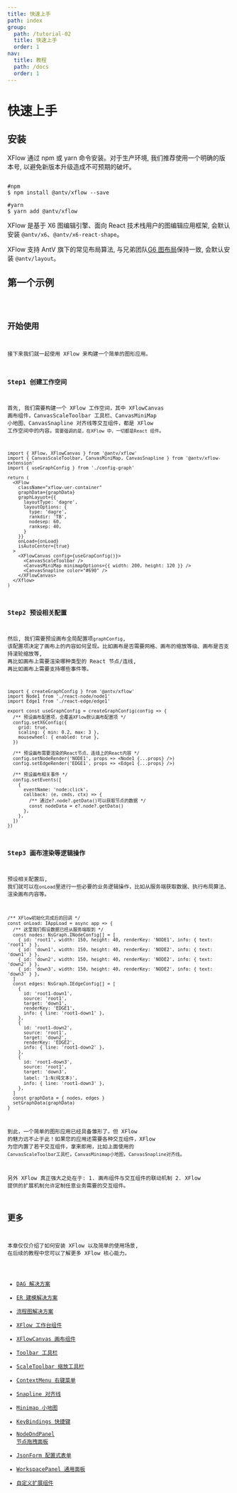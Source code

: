```yaml
---
title: 快速上手
path: index
group:
  path: /tutorial-02
  title: 快速上手
  order: 1
nav:
  title: 教程
  path: /docs
  order: 1
---
```


# 快速上手

## 安装

XFlow 通过 npm 或 yarn 命令安装。对于生产环境, 我们推荐使用一个明确的版本号, 以避免新版本升级造成不可预期的破坏。

```shell

#npm
$ npm install @antv/xflow --save

#yarn
$ yarn add @antv/xflow

```

XFlow 是基于 X6 图编辑引擎、面向 React 技术栈用户的图编辑应用框架, 会默认安装 `@antv/x6`、`@antv/x6-react-shape`。

XFlow 支持 AntV 旗下的常见布局算法, 与兄弟团队[G6 图布局](https://g6.antv.vision/zh/docs/api/graphLayout/guide)保持一致, 会默认安装 `@antv/layout`。

## 第一个示例

<code src="./demo/index.tsx" />

## 开始使用

接下来我们就一起使用 XFlow 来构建一个简单的图形应用。

### Step1 创建工作空间

首先, 我们需要构建一个 XFlow 工作空间，其中 XFlowCanvas 画布组件，CanvasScaleToolbar 工具栏、CanvasMiniMap 小地图、CanvasSnapline 对齐线等交互组件，都是 XFlow 工作空间中的内容。`需要强调的是，在XFlow 中，一切都是React 组件`。

```tsx | pure
import { XFlow, XFlowCanvas } from '@antv/xflow'
import { CanvasScaleToolbar, CanvasMiniMap, CanvasSnapline } from '@antv/xflow-extension'
import { useGraphConfig } from './config-graph'

return (
  <XFlow
    className="xflow-uer-container"
    graphData={graphData}
    graphLayuot={{
      layoutType: 'dagre',
      layoutOptions: {
        type: 'dagre',
        rankdir: 'TB',
        nodesep: 60,
        ranksep: 40,
      }
    }}
    onLoad={onLoad}
    isAutoCenter={true}
  >
    <XFlowCanvas config={useGrapConfig()}>
      <CanvasScaleToolbar />
      <CanvasMiniMap minimapOptions={{ width: 200, height: 120 }} />
      <CanvasSnapline color="#690" />
    </XFlowCanvas>
  </Xflow>
)
```

### Step2 预设相关配置

然后, 我们需要预设画布全局配置项`graphConfig`, 该配置项决定了画布上的内容如何呈现。比如画布是否需要网格、画布的缩放等级、画布是否支持滚轮缩放等, 再比如画布上需要渲染哪种类型的 React 节点/连线, 再比如画布上需要支持哪些事件等。

```tsx | pure
import { createGraphConfig } from '@antv/xflow'
import Node1 from './react-node/node1'
import Edge1 from './react-edge/edge1'

export const useGraphConfig = createGraphConfig(config => {
  /** 预设画布配置项，会覆盖XFlow默认画布配置项 */
  config.setX6Config({
    grid: true,
    scaling: { min: 0.2, max: 3 },
    mousewheel: { enabled: true },
  })

  /** 预设画布需要渲染的React节点、连线上的React内容 */
  config.setNodeRender('NODE1', props => <Node1 {...props} />)
  config.setEdgeRender('EDGE1', props => <Edge1 {...props} />)

  /** 预设画布相关事件 */
  config.setEvents([
    {
      eventName: 'node:click',
      callback: (e, cmds, ctx) => {
        /** 通过e?.node?.getData()可以获取节点的数据 */
        const nodeData = e?.node?.getData()
      },
    },
  ])
})
```

### Step3 画布渲染等逻辑操作

预设相关配置后, 我们就可以在`onLoad`里进行一些必要的业务逻辑操作，比如从服务端获取数据、执行布局算法、渲染画布内容等。

```tsx | pure
/** XFlow初始化完成后的回调 */
const onLoad: IAppLoad = async app => {
  /** 这里我们假设数据已经从服务端取到 */
  const nodes: NsGraph.INodeConfig[] = [
    { id: 'root1', width: 150, height: 40, renderKey: 'NODE1', info: { text: 'root1' } },
    { id: 'down1', width: 150, height: 40, renderKey: 'NODE2', info: { text: 'down1' } },
    { id: 'down2', width: 150, height: 40, renderKey: 'NODE2', info: { text: 'down2' } },
    { id: 'down3', width: 150, height: 40, renderKey: 'NODE2', info: { text: 'down3' } },
  ]
  const edges: NsGraph.IEdgeConfig[] = [
    {
      id: 'root1-down1',
      source: 'root1',
      target: 'down1',
      renderKey: 'EDGE1',
      info: { line: 'root1-down1' },
    },
    {
      id: 'root1-down2',
      source: 'root1',
      target: 'down2',
      renderKey: 'EDGE2',
      info: { line: 'root1-down2' },
    },
    {
      id: 'root1-down3',
      source: 'root1',
      target: 'down3',
      label: '1:N(纯文本)',
      info: { line: 'root1-down3' },
    },
  ]
  const graphData = { nodes, edges }
  setGraphData(graphData)
}
```

到此，一个简单的图形应用已经具备雏形了。但 XFlow 的魅力远不止于此！如果您的应用还需要各种交互组件，XFlow 为您内置了若干交互组件，拿来即用，比如上面使用的 `CanvasScaleToolbar工具栏`，`CanvasMinimap小地图`，`CanvasSnapline对齐线`。

另外 XFlow 真正强大之处在于: 1. 画布组件与交互组件的联动机制 2. XFlow 提供的扩展机制允许定制任意业务需要的交互组件。

## 更多

本章仅仅介绍了如何安装 XFlow 以及简单的使用场景, 在后续的教程中您可以了解更多 XFlow 核心能力。

- [DAG 解决方案](tutorial/solutions/dag)
- [ER 建模解决方案](extensions/form)
- [流程图解决方案](/business-case/lineage/dag)
- [XFlow 工作台组件](quick-start)
- [XFlowCanvas 画布组件](extensions/form)
- [Toolbar 工具栏](/business-case/lineage/dag)
- [ScaleToolbar 缩放工具栏](quick-start)
- [ContextMenu 右键菜单](extensions/form)
- [Snapline 对齐线](/business-case/lineage/dag)
- [Minimap 小地图](quick-start)
- [KeyBindings 快捷键](extensions/form)
- [NodeDndPanel 节点拖拽面板](/business-case/lineage/dag)
- [JsonForm 配置式表单](/business-case/lineage/dag)
- [WorkspacePanel 通用面板](quick-start)
- [自定义扩展组件](extensions/form)
